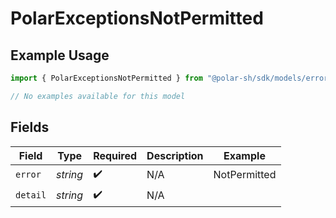 # PolarExceptionsNotPermitted

## Example Usage

```typescript
import { PolarExceptionsNotPermitted } from "@polar-sh/sdk/models/errors/polarexceptionsnotpermitted.js";

// No examples available for this model
```

## Fields

| Field              | Type               | Required           | Description        | Example            |
| ------------------ | ------------------ | ------------------ | ------------------ | ------------------ |
| `error`            | *string*           | :heavy_check_mark: | N/A                | NotPermitted       |
| `detail`           | *string*           | :heavy_check_mark: | N/A                |                    |